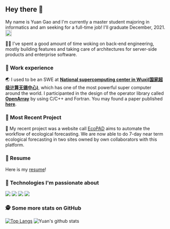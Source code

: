 ## Hey there 👋

My name is Yuan Gao and I'm currently a master student majoring in informatics and am seeking for a full-time job! I'll graduate December, 2021. 
<a href="https://www.linkedin.com/in/yuan-gao-806702196/" target="blank"><img align="center" src="https://cdn.jsdelivr.net/npm/simple-icons@3.0.1/icons/linkedin.svg" alt="YuanGao" height="20" width="20" /></a>

👨‍💻 I've spent a good amount of time woking on back-end engineering, mostly building features and taking care of architectures for server-side products and enterprise software.

### 🏢 Work experience

🌏 I used to be an SWE at **[National supercomputing center in Wuxi(国家超级计算无锡中心)](https://en.wikipedia.org/wiki/Sunway_TaihuLight)**, which has one of the most powerful super computer around the world. I participanted in the design of the operator library called **[OpenArray](https://github.com/hxmhuang/OpenArray_Dev)** by using C/C++ and Fortran. You may found a paper published **[here](https://www.geosci-model-dev.net/12/4729/2019/gmd-12-4729-2019.html)**.

### 🧩 Most Recent Project

💚 My recent project was a website call [EcoPAD](https://ecolab.nau.edu/ecopad/) aims to automate the workflow of ecological forecasting. We are now able to do 7-day near term ecological forecasting in two sites owned by own collaborators with this platform. 

### 📄 Resume
Here is my [resume](https://drive.google.com/file/d/145q7Oyo6znLQsyxPcW3Oh2cOLjIl5Xxx/view?usp=sharing)!

### 🔧 Technologies I'm passionate about

![](https://img.shields.io/badge/Code-Java-informational?style=flat&logo=java&logoColor=white&labelColor=121212&color=007396)
![](https://img.shields.io/badge/Code-Python-informational?style=flat&logo=python&logoColor=white&labelColor=121212&color=007396)
![](https://img.shields.io/badge/Code-C++-information?style=flat&logo=cplusplus&logoColor=white&labelColor=121212&color=007396)
![](https://img.shields.io/badge/Code-javascript-information?style=flat&logo=javascript&logoColor=white&labelColor=121212&color=007396)


### 🕵️‍ Some more stats on GitHub
[![Top Langs](https://github-readme-stats.vercel.app/api/top-langs/?username=YuanGao-NAU&theme=dark&bg_color=121212)](https://github.com/YuanGao-NAU/github-readme-stats)
![Yuan's github stats](https://github-readme-stats.vercel.app/api?username=YuanGao-NAU&show_icons=true&theme=dark&bg_color=121212&icon_color=F78C6C)

